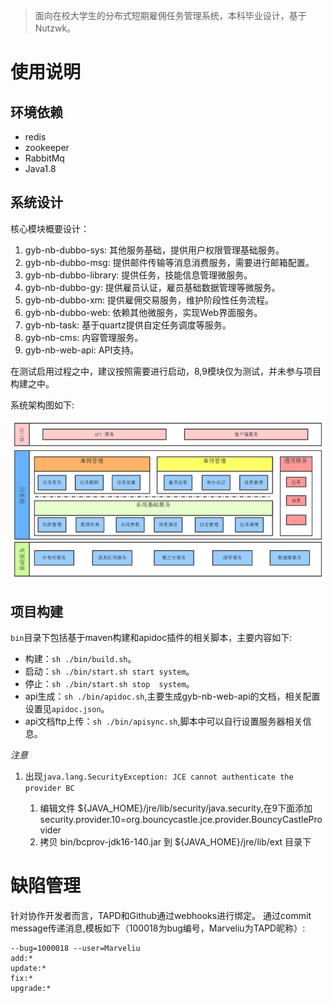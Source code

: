 
> 面向在校大学生的分布式短期雇佣任务管理系统，本科毕业设计，基于Nutzwk。

# 使用说明

## 环境依赖

- redis
- zookeeper
- RabbitMq
- Java1.8

## 系统设计

核心模块概要设计：

1. gyb-nb-dubbo-sys:  	    其他服务基础，提供用户权限管理基础服务。
2. gyb-nb-dubbo-msg:  	    提供邮件传输等消息消费服务，需要进行邮箱配置。
3. gyb-nb-dubbo-library:	提供任务，技能信息管理微服务。
4. gyb-nb-dubbo-gy:         提供雇员认证，雇员基础数据管理等微服务。
5. gyb-nb-dubbo-xm:   	    提供雇佣交易服务，维护阶段性任务流程。
6. gyb-nb-dubbo-web:  	    依赖其他微服务，实现Web界面服务。
7. gyb-nb-task:       	    基于quartz提供自定任务调度等服务。
8. gyb-nb-cms:       	    内容管理服务。
9. gyb-nb-web-api:          API支持。

在测试启用过程之中，建议按照需要进行启动，8,9模块仅为测试，并未参与项目构建之中。

系统架构图如下:

![系统架构图](.README_images/2c7c454d.png)



## 项目构建

`bin`目录下包括基于maven构建和apidoc插件的相关脚本，主要内容如下:

- 构建：`sh ./bin/build.sh`。
- 启动：`sh ./bin/start.sh start system`。
- 停止：`sh ./bin/start.sh stop  system`。
- api生成：`sh ./bin/apidoc.sh`,主要生成gyb-nb-web-api的文档，相关配置设置见`apidoc.json`。
- api文档ftp上传：`sh ./bin/apisync.sh`,脚本中可以自行设置服务器相关信息。

*注意*

1. 出现`java.lang.SecurityException: JCE cannot authenticate the provider BC`

    1. 编辑文件 ${JAVA_HOME}/jre/lib/security/java.security,在9下面添加 security.provider.10=org.bouncycastle.jce.provider.BouncyCastleProvider
    2. 拷贝 bin/bcprov-jdk16-140.jar 到 ${JAVA_HOME}/jre/lib/ext 目录下


# 缺陷管理

针对协作开发者而言，TAPD和Github通过webhooks进行绑定。
通过commit message传递消息,模板如下（100018为bug编号，Marveliu为TAPD昵称）:

```
--bug=1000018 --user=Marveliu
add:*
update:*
fix:*
upgrade:*
```


